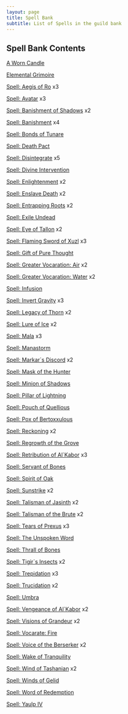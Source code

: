 ```yaml
---
layout: page
title: Spell Bank
subtitle: List of Spells in the guild bank
---
```


## Spell Bank Contents
[A Worn Candle](https://www.pqdi.cc/item/9979)

[Elemental Grimoire](https://www.pqdi.cc/item/17502)

[Spell: Aegis of Ro](https://www.pqdi.cc/item/15863) x3

[Spell: Avatar](https://www.pqdi.cc/item/19292) x3

[Spell: Banishment of Shadows](https://www.pqdi.cc/item/19228) x2

[Spell: Banishment](https://www.pqdi.cc/item/19262) x4

[Spell: Bonds of Tunare](https://www.pqdi.cc/item/19419)

[Spell: Death Pact](https://www.pqdi.cc/item/19203)

[Spell: Disintegrate](https://www.pqdi.cc/item/19415) x5

[Spell: Divine Intervention](https://www.pqdi.cc/item/19230)

[Spell: Enlightenment](https://www.pqdi.cc/item/19396) x2

[Spell: Enslave Death](https://www.pqdi.cc/item/19313) x2

[Spell: Entrapping Roots](https://www.pqdi.cc/item/19263) x2

[Spell: Exile Undead](https://www.pqdi.cc/item/19214)

[Spell: Eye of Tallon](https://www.pqdi.cc/item/19411) x2

[Spell: Flaming Sword of Xuzl](https://www.pqdi.cc/item/19344) x3

[Spell: Gift of Pure Thought](https://www.pqdi.cc/item/19401)

[Spell: Greater Vocaration: Air](https://www.pqdi.cc/item/19371) x2

[Spell: Greater Vocaration: Water](https://www.pqdi.cc/item/19372) x2

[Spell: Infusion](https://www.pqdi.cc/item/19424)

[Spell: Invert Gravity](https://www.pqdi.cc/item/19341) x3

[Spell: Legacy of Thorn](https://www.pqdi.cc/item/19259) x2

[Spell: Lure of Ice](https://www.pqdi.cc/item/19422) x2

[Spell: Mala](https://www.pqdi.cc/item/19418) x3

[Spell: Manastorm](https://www.pqdi.cc/item/19370)

[Spell: Markar`s Discord](https://www.pqdi.cc/item/19331) x2

[Spell: Mask of the Hunter](https://www.pqdi.cc/item/19261)

[Spell: Minion of Shadows](https://www.pqdi.cc/item/19297)

[Spell: Pillar of Lightning](https://www.pqdi.cc/item/19326)

[Spell: Pouch of Quellious](https://www.pqdi.cc/item/19361)

[Spell: Pox of Bertoxxulous](https://www.pqdi.cc/item/19288)

[Spell: Reckoning](https://www.pqdi.cc/item/19212) x2

[Spell: Regrowth of the Grove](https://www.pqdi.cc/item/19256)

[Spell: Retribution of Al`Kabor](https://www.pqdi.cc/item/19332) x3

[Spell: Servant of Bones](https://www.pqdi.cc/item/19305)

[Spell: Spirit of Oak](https://www.pqdi.cc/item/19258)

[Spell: Sunstrike](https://www.pqdi.cc/item/19345) x2

[Spell: Talisman of Jasinth](https://www.pqdi.cc/item/19264) x2

[Spell: Talisman of the Brute](https://www.pqdi.cc/item/19281) x2

[Spell: Tears of Prexus](https://www.pqdi.cc/item/19339) x3

[Spell: The Unspoken Word](https://www.pqdi.cc/item/19225)

[Spell: Thrall of Bones](https://www.pqdi.cc/item/19299)

[Spell: Tigir`s Insects](https://www.pqdi.cc/item/19285) x2

[Spell: Trepidation](https://www.pqdi.cc/item/19220) x3

[Spell: Trucidation](https://www.pqdi.cc/item/19425) x2

[Spell: Umbra](https://www.pqdi.cc/item/19393)

[Spell: Vengeance of Al`Kabor](https://www.pqdi.cc/item/19342) x2

[Spell: Visions of Grandeur](https://www.pqdi.cc/item/19407) x2

[Spell: Vocarate: Fire](https://www.pqdi.cc/item/19355)

[Spell: Voice of the Berserker](https://www.pqdi.cc/item/19290) x2

[Spell: Wake of Tranquility](https://www.pqdi.cc/item/19215)

[Spell: Wind of Tashanian](https://www.pqdi.cc/item/19405) x2

[Spell: Winds of Gelid](https://www.pqdi.cc/item/19343)

[Spell: Word of Redemption](https://www.pqdi.cc/item/19229)

[Spell: Yaulp IV](https://www.pqdi.cc/item/19209)

